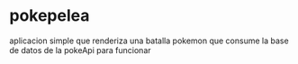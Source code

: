 # pokepelea

aplicacion simple que renderiza una batalla pokemon que consume la base de datos de la pokeApi para funcionar
